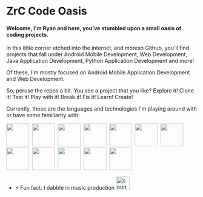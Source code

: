 # ZrC Code Oasis
#### Welcome, I'm Ryan and here, you've stumbled upon a small oasis of coding projects.
In this little corner etched into the internet, and moreso Github, you'll find projects that fall under Android Mobile Development, Web Development, Java Application Development, Python Application Development and more!  

Of these, I'm mostly focused on Android Mobile Application Development and Web Development.

So, peruse the repos a bit. You see a project that you like? Explore it! Clone it! Test it! Play with it! Break it! Fix it! Learn! Create!

Currently, these are the languages and technologies I'm playing around with or have some familiarity with:
<div>
  <img src="https://cdn.jsdelivr.net/gh/devicons/devicon/icons/android/android-plain-wordmark.svg" width="60px" height="60px"/>&nbsp;
  <img src="https://cdn.jsdelivr.net/gh/devicons/devicon/icons/androidstudio/androidstudio-original.svg" width="60px" height="60px"/>&nbsp;          
  <img src="https://cdn.jsdelivr.net/gh/devicons/devicon/icons/kotlin/kotlin-original.svg" width="60px" height="60px"/>&nbsp;
  <img src="https://cdn.jsdelivr.net/gh/devicons/devicon/icons/html5/html5-original.svg" width="60px" height="60px"/>&nbsp;
  <img src="https://cdn.jsdelivr.net/gh/devicons/devicon/icons/css3/css3-original.svg" width="60px" height="60px"/>&nbsp;
  <img src="https://cdn.jsdelivr.net/gh/devicons/devicon/icons/javascript/javascript-original.svg" width="60px" height="60px"/>&nbsp;
  <img src="https://cdn.jsdelivr.net/gh/devicons/devicon/icons/java/java-original.svg" width="60px" height="60px"/>&nbsp;
  <img src="https://cdn.jsdelivr.net/gh/devicons/devicon/icons/python/python-original.svg" width="60px" height="60px"/>&nbsp;
  <img src="https://cdn.jsdelivr.net/gh/devicons/devicon/icons/c/c-original.svg" width="60px" height="60px"/>&nbsp;
  <img src="https://cdn.jsdelivr.net/gh/devicons/devicon/icons/postgresql/postgresql-original.svg" width="60px" height="60px"/>&nbsp;
  <img src="https://cdn.jsdelivr.net/gh/devicons/devicon/icons/godot/godot-original.svg" width="60px" height="60px"/>&nbsp;
  <img src="https://cdn.jsdelivr.net/gh/devicons/devicon/icons/linux/linux-original.svg" width="60px" height="60px"/>&nbsp;
  
</div>

- ⚡ Fun fact: I dabble in music production
[<img src='https://cdn.jsdelivr.net/npm/simple-icons@3.0.1/icons/soundcloud.svg' alt='soundcloud' height='35'>](https://soundcloud.com/delta-zrc)


